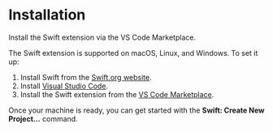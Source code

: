 # Installation

Install the Swift extension via the VS Code Marketplace.

The Swift extension is supported on macOS, Linux, and Windows. To set it up:
1. Install Swift from the [Swift.org website](https://www.swift.org/install).
2. Install [Visual Studio Code](https://code.visualstudio.com/Download).
3. Install the Swift extension from the [VS Code Marketplace](https://marketplace.visualstudio.com/items?itemName=swiftlang.swift-vscode).

Once your machine is ready, you can get started with the **Swift: Create New Project...** command.
